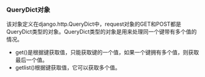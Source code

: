 ### QueryDict对象

该对象定义在django.http.QueryDict中，request对象的GET和POST都是QueryDict类型的对象。QueryDict类型的对象是用来处理同一个键带有多个值的情况。

* get\(\)是根据键获取值，只能获取键的一个值，如果一个键拥有多个值，则获取最后一个值。
* getlist\(\)根据键获取值，它可以获取多个值。



